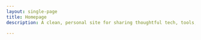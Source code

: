 ```yaml
---
layout: single-page
title: Homepage
description: A clean, personal site for sharing thoughtful tech, tools, and reads.

---
```


